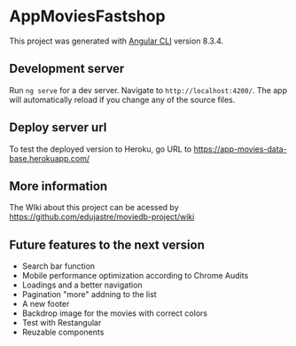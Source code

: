 # AppMoviesFastshop

This project was generated with [Angular CLI](https://github.com/angular/angular-cli) version 8.3.4.

## Development server

Run `ng serve` for a dev server. Navigate to `http://localhost:4200/`. The app will automatically reload if you change any of the source files.

## Deploy server url

To test the deployed version to Heroku, go URL to https://app-movies-data-base.herokuapp.com/

## More information
The WIki about this project can be acessed by https://github.com/edujastre/moviedb-project/wiki

## Future features to the next version
* Search bar function
* Mobile performance optimization according to Chrome Audits
* Loadings and a better navigation
* Pagination "more" addning to the list
* A new footer
* Backdrop image for the movies with correct colors
* Test with Restangular
* Reuzable components
